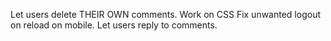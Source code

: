 Let users delete THEIR OWN comments.
Work on CSS
Fix unwanted logout on reload on mobile.
Let users reply to comments.  